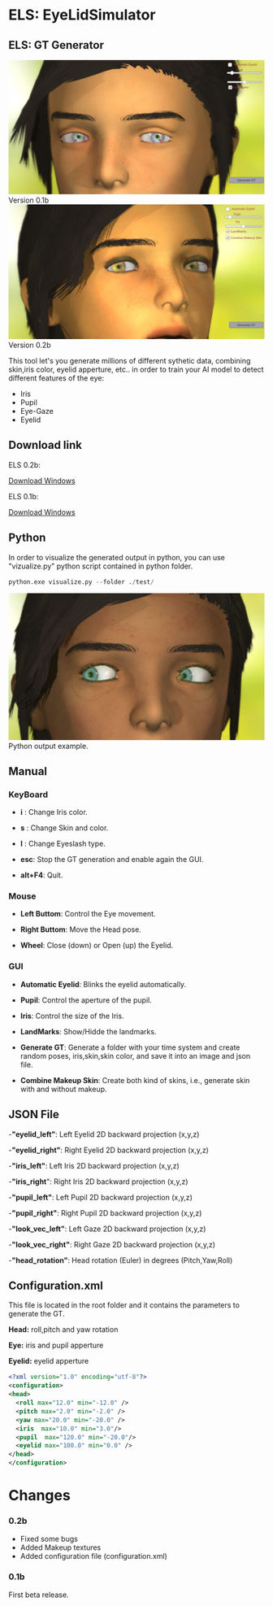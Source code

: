 # ELS: EyeLidSimulator
## ELS: GT Generator

![alt text](images/main_image.jpg "Main")
Version 0.1b
![alt text](images/makeup.jpg "Main")
Version 0.2b


This tool let's you generate millions of different sythetic data, combining skin,iris color, eyelid apperture, etc.. in order to train your AI model to detect different features of the eye:

- Iris 
- Pupil
- Eye-Gaze
- Eyelid

## Download link

ELS 0.2b:

[Download Windows](https://drive.google.com/file/d/1r2LHyweiWH5nJ69QP4bgjp4MfrfVz4RH/view?usp=sharing)

ELS 0.1b:

[Download Windows](https://drive.google.com/file/d/1inJt2stM27DYEf2KLlJv0coNhl7mwVTZ/view?usp=sharing)


## Python 

In order to visualize the generated output in python, you can use "vizualize.py" python script contained in python folder.

```python
python.exe visualize.py --folder ./test/
```

![alt text](images/python_output.jpg "Main")
Python output example.

## Manual

### KeyBoard

- **i** : Change Iris color.

- **s** : Change Skin and color.

- **l** : Change Eyeslash type.

- **esc**: Stop the GT generation and enable again the GUI.

- **alt+F4**: Quit.

### Mouse 

- **Left Buttom**: Control the Eye movement.

- **Right Buttom**: Move the Head pose.

- **Wheel**: Close (down) or Open (up) the Eyelid.


### GUI

- **Automatic Eyelid**: Blinks the eyelid automatically.

- **Pupil**: Control the aperture of the pupil.

- **Iris**: Control the size of the Iris.

- **LandMarks**: Show/Hidde the landmarks.

- **Generate GT**: Generate a folder with your time system and create random poses, iris,skin,skin color, and save it into an image and json file.

- **Combine Makeup Skin**: Create both kind of skins, i.e., generate skin with and without makeup.

## JSON File

-**"eyelid_left"**: Left Eyelid 2D backward projection (x,y,z)

-**"eyelid_right"**: Right Eyelid 2D backward projection (x,y,z)

-**"iris_left"**: Left Iris 2D backward projection (x,y,z)

-**"iris_right**": Right Iris 2D backward projection (x,y,z)

-**"pupil_left"**: Left Pupil 2D backward projection (x,y,z)

-**"pupil_right"**: Right Pupil 2D backward projection (x,y,z)

-**"look_vec_left"**: Left Gaze 2D backward projection (x,y,z)

-**"look_vec_right"**: Right Gaze 2D backward projection (x,y,z)

-**"head_rotation"**: Head rotation (Euler) in degrees (Pitch,Yaw,Roll)

## Configuration.xml

This file is located in the root folder and it contains the parameters to generate the GT.

**Head:** roll,pitch and yaw rotation

**Eye:** iris and pupil apperture

**Eyelid:** eyelid apperture 

```xml
<?xml version="1.0" encoding="utf-8"?>
<configuration>
<head>
  <roll max="12.0" min="-12.0" />
  <pitch max="2.0" min="-2.0" />
  <yaw max="20.0" min="-20.0" />    
  <iris  max="10.0" min="3.0"/>
  <pupil  max="120.0" min="-20.0"/>
  <eyelid max="100.0" min="0.0" />
</head>  
</configuration>
```

# Changes

### 0.2b

- Fixed some bugs
- Added Makeup textures
- Added configuration file (configuration.xml)

### 0.1b
 
First beta release.

